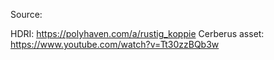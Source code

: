 Source:

HDRI: https://polyhaven.com/a/rustig_koppie
Cerberus asset: https://www.youtube.com/watch?v=Tt30zzBQb3w
